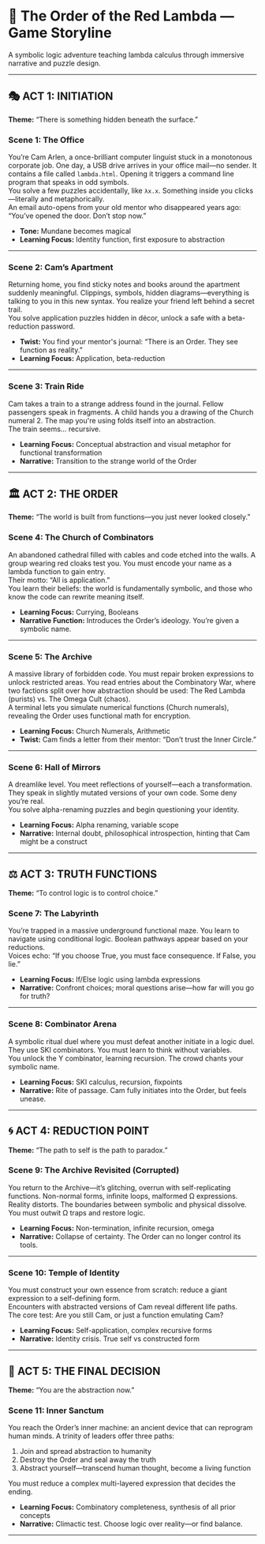 
# 🧠 The Order of the Red Lambda — Game Storyline

A symbolic logic adventure teaching lambda calculus through immersive narrative and puzzle design.

---

## 🎭 ACT 1: INITIATION  
**Theme:** “There is something hidden beneath the surface.”

### Scene 1: The Office
You’re Cam Arlen, a once-brilliant computer linguist stuck in a monotonous corporate job. One day, a USB drive arrives in your office mail—no sender. It contains a file called `lambda.html`. Opening it triggers a command line program that speaks in odd symbols.  
You solve a few puzzles accidentally, like `λx.x`. Something inside you clicks—literally and metaphorically.  
An email auto-opens from your old mentor who disappeared years ago: “You’ve opened the door. Don’t stop now.”

- **Tone:** Mundane becomes magical  
- **Learning Focus:** Identity function, first exposure to abstraction

---

### Scene 2: Cam’s Apartment
Returning home, you find sticky notes and books around the apartment suddenly meaningful. Clippings, symbols, hidden diagrams—everything is talking to you in this new syntax. You realize your friend left behind a secret trail.  
You solve application puzzles hidden in décor, unlock a safe with a beta-reduction password.

- **Twist:** You find your mentor's journal: “There is an Order. They see function as reality.”  
- **Learning Focus:** Application, beta-reduction

---

### Scene 3: Train Ride
Cam takes a train to a strange address found in the journal. Fellow passengers speak in fragments. A child hands you a drawing of the Church numeral 2. The map you're using folds itself into an abstraction.  
The train seems… recursive.

- **Learning Focus:** Conceptual abstraction and visual metaphor for functional transformation  
- **Narrative:** Transition to the strange world of the Order

---

## 🏛 ACT 2: THE ORDER  
**Theme:** “The world is built from functions—you just never looked closely.”

### Scene 4: The Church of Combinators
An abandoned cathedral filled with cables and code etched into the walls. A group wearing red cloaks test you. You must encode your name as a lambda function to gain entry.  
Their motto: “All is application.”  
You learn their beliefs: the world is fundamentally symbolic, and those who know the code can rewrite meaning itself.

- **Learning Focus:** Currying, Booleans  
- **Narrative Function:** Introduces the Order’s ideology. You’re given a symbolic name.

---

### Scene 5: The Archive
A massive library of forbidden code. You must repair broken expressions to unlock restricted areas. You read entries about the Combinatory War, where two factions split over how abstraction should be used: The Red Lambda (purists) vs. The Omega Cult (chaos).  
A terminal lets you simulate numerical functions (Church numerals), revealing the Order uses functional math for encryption.

- **Learning Focus:** Church Numerals, Arithmetic  
- **Twist:** Cam finds a letter from their mentor: “Don’t trust the Inner Circle.”

---

### Scene 6: Hall of Mirrors
A dreamlike level. You meet reflections of yourself—each a transformation. They speak in slightly mutated versions of your own code. Some deny you’re real.  
You solve alpha-renaming puzzles and begin questioning your identity.

- **Learning Focus:** Alpha renaming, variable scope  
- **Narrative:** Internal doubt, philosophical introspection, hinting that Cam might be a construct

---

## ⚖️ ACT 3: TRUTH FUNCTIONS  
**Theme:** “To control logic is to control choice.”

### Scene 7: The Labyrinth
You’re trapped in a massive underground functional maze. You learn to navigate using conditional logic. Boolean pathways appear based on your reductions.  
Voices echo: “If you choose True, you must face consequence. If False, you lie.”

- **Learning Focus:** If/Else logic using lambda expressions  
- **Narrative:** Confront choices; moral questions arise—how far will you go for truth?

---

### Scene 8: Combinator Arena
A symbolic ritual duel where you must defeat another initiate in a logic duel. They use SKI combinators. You must learn to think without variables.  
You unlock the Y combinator, learning recursion. The crowd chants your symbolic name.

- **Learning Focus:** SKI calculus, recursion, fixpoints  
- **Narrative:** Rite of passage. Cam fully initiates into the Order, but feels unease.

---

## 🌀 ACT 4: REDUCTION POINT  
**Theme:** “The path to self is the path to paradox.”

### Scene 9: The Archive Revisited (Corrupted)
You return to the Archive—it’s glitching, overrun with self-replicating functions. Non-normal forms, infinite loops, malformed Ω expressions.  
Reality distorts. The boundaries between symbolic and physical dissolve. You must outwit Ω traps and restore logic.

- **Learning Focus:** Non-termination, infinite recursion, omega  
- **Narrative:** Collapse of certainty. The Order can no longer control its tools.

---

### Scene 10: Temple of Identity
You must construct your own essence from scratch: reduce a giant expression to a self-defining form.  
Encounters with abstracted versions of Cam reveal different life paths.  
The core test: Are you still Cam, or just a function emulating Cam?

- **Learning Focus:** Self-application, complex recursive forms  
- **Narrative:** Identity crisis. True self vs constructed form

---

## 🔺 ACT 5: THE FINAL DECISION  
**Theme:** “You are the abstraction now.”

### Scene 11: Inner Sanctum
You reach the Order’s inner machine: an ancient device that can reprogram human minds. A trinity of leaders offer three paths:

1. Join and spread abstraction to humanity  
2. Destroy the Order and seal away the truth  
3. Abstract yourself—transcend human thought, become a living function

You must reduce a complex multi-layered expression that decides the ending.

- **Learning Focus:** Combinatory completeness, synthesis of all prior concepts  
- **Narrative:** Climactic test. Choose logic over reality—or find balance.

---
